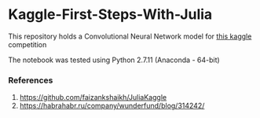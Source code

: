 # Kaggle-First-Steps-With-Julia
This repository holds a Convolutional Neural Network model for [this kaggle](https://www.kaggle.com/c/street-view-getting-started-with-julia) competition

The notebook was tested using Python 2.7.11 (Anaconda - 64-bit)

### References
1. https://github.com/faizankshaikh/JuliaKaggle
2. https://habrahabr.ru/company/wunderfund/blog/314242/
